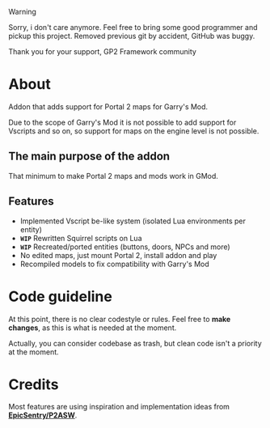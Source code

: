 > [!WARNING]  
> Sorry, i don't care anymore. Feel free to bring some good programmer and pickup this project.
> Removed previous git by accident, GitHub was buggy.
>
> Thank you for your support, GP2 Framework community

# About

Addon that adds support for Portal 2 maps for Garry's Mod. 

Due to the scope of Garry's Mod it is not possible to add support for Vscripts and so on, so support for maps on the engine level is not possible.

## The main purpose of the addon
That minimum to make Portal 2 maps and mods work in GMod.

## Features

* Implemented Vscript be-like system (isolated Lua environments per entity)
* **`WIP`** Rewritten Squirrel scripts on Lua
* **`WIP`** Recreated/ported entities (buttons, doors, NPCs and more)
* No edited maps, just mount Portal 2, install addon and play
* Recompiled models to fix compatibility with Garry's Mod

# Code guideline
At this point, there is no clear codestyle or rules. Feel free to **make changes**, as this is what is needed at the moment. 

Actually, you can consider codebase as trash, but clean code isn't a priority at the moment.

# Credits
Most features are using inspiration and implementation ideas from  **[EpicSentry/P2ASW](https://github.com/EpicSentry/P2ASW)**.

